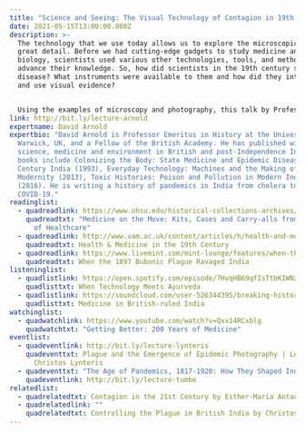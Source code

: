 ```yaml
---
title: "Science and Seeing: The Visual Technology of Contagion in 19th Century India"
date: 2021-05-15T13:00:00.000Z
description: >-
  The technology that we use today allows us to explore the microscopic world in
  great detail. Before we had cutting-edge gadgets to study medicine and
  biology, scientists used various other technologies, tools, and methods to
  advance their knowledge. So, how did scientists in the 19th century see
  disease? What instruments were available to them and how did they interpret
  and use visual evidence? 


  Using the examples of microscopy and photography, this talk by Professor David Arnold explores the microcosm and macrocosm of contagion, the changing role of instruments and imagery in medical science, and the rise of the laboratory in India from the first cholera epidemics to bubonic plague in the 1890s.
link: http://bit.ly/lecture-arnold
expertname: David Arnold
expertbio: "David Arnold is Professor Emeritus in History at the University of
  Warwick, UK, and a Fellow of the British Academy. He has published widely on
  science, medicine and environment in British and post-Independence India. His
  books include Colonizing the Body: State Medicine and Epidemic Disease in 19th
  Century India (1993), Everyday Technology: Machines and the Making of India's
  Modernity (2013), Toxic Histories: Poison and Pollution in Modern India
  (2016). He is writing a history of pandemics in India from cholera to
  COVID-19."
readinglist:
  - quadreadlink: https://www.ohsu.edu/historical-collections-archives/medicine-move-kits-cases-and-carry-alls-history-healthcare
    quadreadtxt: "Medicine on the Move: Kits, Cases and Carry-alls from the History
      of Healthcare"
  - quadreadlink: http://www.vam.ac.uk/content/articles/h/health-and-medicine-in-the-19th-century/
    quadreadtxt: Health & Medicine in the 19th Century
  - quadreadlink: https://www.livemint.com/mint-lounge/features/when-the-1897-bubonic-plague-ravaged-india-11587876174403.html
    quadreadtxt: When the 1897 Bubonic Plague Ravaged India
listeninglist:
  - quadlistlink: https://open.spotify.com/episode/7HvqHB69qfIsTtbKIWNzbI
    quadlisttxt: When Technology Meets Ayurveda
  - quadlistlink: https://soundcloud.com/user-526344395/breaking-history-medicine-in-british-ruled-india-with-nav-athwal
    quadlisttxt: Medicine in British-ruled India
watchinglist:
  - quadwatchlink: https://www.youtube.com/watch?v=Qxx14RCxblg
    quadwatchtxt: "Getting Better: 200 Years of Medicine"
eventlist:
  - quadeventlink: http://bit.ly/lecture-lynteris
    quadeventtxt: Plague and the Emergence of Epidemic Photography | Lecture by
      Christos Lynteris
  - quadeventtxt: "The Age of Pandemics, 1817-1920: How They Shaped India and the World"
    quadeventlink: http://bit.ly/lecture-tumbe
relatedlist:
  - quadrelatedtxt: Contagion in the 21st Century by Esther-Maria Antao
  - quadrelatedlink: ""
    quadrelatedtxt: Controlling the Plague in British India by Christos Lynteris
---
```

